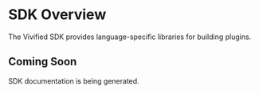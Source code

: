 # SDK Overview

The Vivified SDK provides language-specific libraries for building plugins.

## Coming Soon
SDK documentation is being generated.

